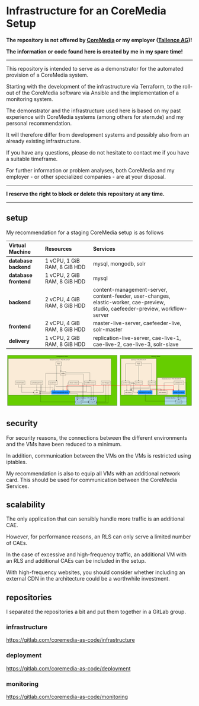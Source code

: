 # Infrastructure for an CoreMedia Setup

**The repository is not offered by [CoreMedia](https://www.coremedia.com/de/) or my employer ([Tallence AG](https://www.tallence.com))!**

**The information or code found here is created by me in my spare time!**

---

This repository is intended to serve as a demonstrator for the automated provision of a CoreMedia system.

Starting with the development of the infrastructure via Terraform, to the roll-out of the CoreMedia software via Ansible and the implementation of a monitoring system.

The demonstrator and the infrastructure used here is based on my past experience with CoreMedia systems (among others for stern.de) and my personal recommendation.

It will therefore differ from development systems and possibly also from an already existing infrastructure.

If you have any questions, please do not hesitate to contact me if you have a suitable timeframe.

For further information or problem analyses, both CoreMedia and my employer - or other specialized companies - are at your disposal.

---

**I reserve the right to block or delete this repository at any time.**

---

## setup

My recommendation for a staging CoreMedia setup is as follows

| Virtual Machine         | Resources                    | Services    |
| :------                 | :-----------                 | :---------- |
| **database backend**    | 1 vCPU, 1 GiB RAM, 8 GiB HDD | mysql, mongodb, solr |
| **database frontend**   | 1 vCPU, 2 GiB RAM, 8 GiB HDD | mysql |
| **backend**             | 2 vCPU, 4 GiB RAM, 8 GiB HDD | content-management-server, content-feeder, user-changes, elastic-worker, cae-preview,<br> studio, caefeeder-preview, workflow-server |
| **frontend**            | 2 vCPU, 4 GiB RAM, 8 GiB HDD | master-live-server, caefeeder-live, solr-master |
| **delivery**            | 1 vCPU, 2 GiB RAM, 8 GiB HDD | replication-live-server, cae-live-1, cae-live-2, cae-live-3, solr-slave |

![setup](setup.png)

## security

For security reasons, the connections between the different environments and the VMs have been reduced to a minimum.

In addition, communication between the VMs on the VMs is restricted using iptables.

My recommendation is also to equip all VMs with an additional network card. This should be used for communication between the CoreMedia Services.

## scalability

The only application that can sensibly handle more traffic is an additional CAE.

However, for performance reasons, an RLS can only serve a limited number of CAEs.

In the case of excessive and high-frequency traffic, an additional VM with an RLS and additional CAEs can be included in the setup.

With high-frequency websites, you should consider whether including an external CDN in the architecture could be a worthwhile investment.



## repositories

I separated the repositories a bit and put them together in a GitLab group.

### infrastructure

https://gitlab.com/coremedia-as-code/infrastructure

### deployment

https://gitlab.com/coremedia-as-code/deployment

### monitoring

https://gitlab.com/coremedia-as-code/monitoring

